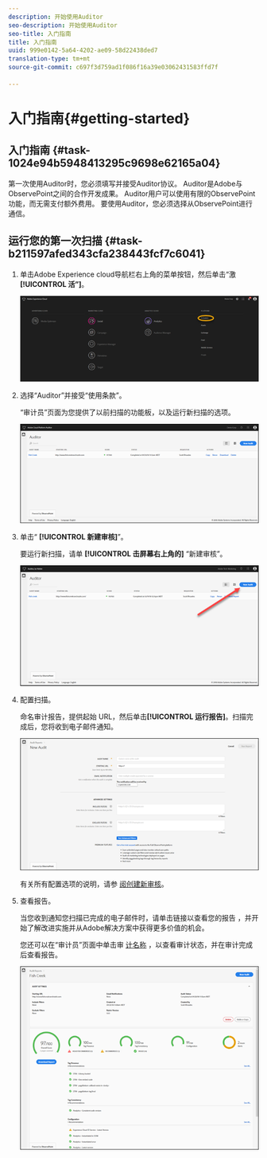```yaml
---
description: 开始使用Auditor
seo-description: 开始使用Auditor
seo-title: 入门指南
title: 入门指南
uuid: 999e0142-5a64-4202-ae09-58d22438ded7
translation-type: tm+mt
source-git-commit: c697f3d759ad1f086f16a39e03062431583ffd7f

---
```



# 入门指南{#getting-started}

## 入门指南 {#task-1024e94b5948413295c9698e62165a04}

<!--
This page is a placeholder for now, we need things like prerequisites, any planning that should be done before using Auditor, initial setup info--that kind of thing.
-->

第一次使用Auditor时，您必须填写并接受Auditor协议。 Auditor是Adobe与ObservePoint之间的合作开发成果。 Auditor用户可以使用有限的ObservePoint功能，而无需支付额外费用。 要使用Auditor，您必须选择从ObservePoint进行通信。

## 运行您的第一次扫描 {#task-b211597afed343cfa238443fcf7c6041}

1. 单击Adobe Experience cloud导航栏右上角的菜单按钮，然后单击“激 **[!UICONTROL 活”]**。

   ![](assets/activate.png)

1. 选择“Auditor”并接受“使用条款”。

   “审计员”页面为您提供了以前扫描的功能板，以及运行新扫描的选项。

   ![](assets/home.png)

1. 单击“ **[!UICONTROL 新建审核]**”。

   要运行新扫描，请单 **[!UICONTROL 击屏幕右上角的]** “新建审核”。

   ![](assets/new-audit-button.png)

1. 配置扫描。

   命名审计报告，提供起始 URL，然后单击&#x200B;**[!UICONTROL 运行报告]**。扫描完成后，您将收到电子邮件通知。

   ![](assets/config.png)

   有关所有配置选项的说明，请参 [阅创建新审核](../create-audit/create-new-audit.md#task-6d157f80e5264642b877c2820b1d077d)。
1. 查看报告。

   当您收到通知您扫描已完成的电子邮件时，请单击链接以查看您的报告 [](../reports/scorecard.md#concept-8958a64346c34f74844553dda1ccf869) ，并开始了解改进实施并从Adobe解决方案中获得更多价值的机会。

   您还可以在“审计员”页面中单击审 [计名称](../get-started/audit-list.md) ，以查看审计状态，并在审计完成后查看报告。

   ![](assets/report.png)
